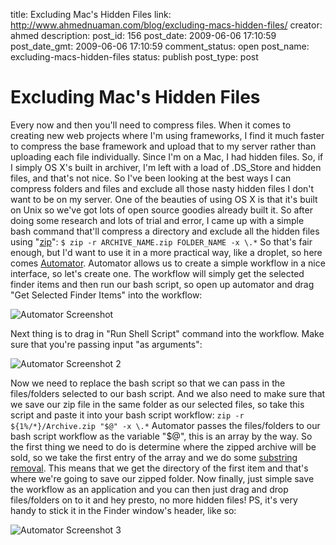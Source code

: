 title: Excluding Mac's Hidden Files
link: http://www.ahmednuaman.com/blog/excluding-macs-hidden-files/
creator: ahmed
description: 
post_id: 156
post_date: 2009-06-06 17:10:59
post_date_gmt: 2009-06-06 17:10:59
comment_status: open
post_name: excluding-macs-hidden-files
status: publish
post_type: post

# Excluding Mac's Hidden Files

Every now and then you'll need to compress files. When it comes to creating new web projects where I'm using frameworks, I find it much faster to compress the base framework and upload that to my server rather than uploading each file individually. Since I'm on a Mac, I had hidden files. So, if I simply OS X's built in archiver, I'm left with a load of .DS_Store and hidden files, and that's not nice. So I've been looking at the best ways I can compress folders and files and exclude all those nasty hidden files I don't want to be on my server. One of the beauties of using OS X is that it's built on Unix so we've got lots of open source goodies already built it. So after doing some research and lots of trial and error, I came up with a simple bash command that'll compress a directory and exclude all the hidden files using "[zip](http://developer.apple.com/documentation/Darwin/Reference/ManPages/man1/zip.1.html)": ` $ zip -r ARCHIVE_NAME.zip FOLDER_NAME -x \.* ` So that's fair enough, but I'd want to use it in a more practical way, like a droplet, so here comes [Automator](http://www.apple.com/macosx/features/300.html#automator). Automator allows us to create a simple workflow in a nice interface, so let's create one. The workflow will simply get the selected finder items and then run our bash script, so open up automator and drag "Get Selected Finder Items" into the workflow: 

![Automator Screenshot](http://ahmednuaman.com/blog/wp-content/uploads/2009/06/automator_screenshot1.jpg)

Next thing is to drag in "Run Shell Script" command into the workflow. Make sure that you're passing input "as arguments": 

![Automator Screenshot 2](http://ahmednuaman.com/blog/wp-content/uploads/2009/06/automator_screenshot2.jpg)

Now we need to replace the bash script so that we can pass in the files/folders selected to our bash script. And we also need to make sure that we save our zip file in the same folder as our selected files, so take this script and paste it into your bash script workflow: ` zip -r ${1%/*}/Archive.zip "$@" -x \.* ` Automator passes the files/folders to our bash script workflow as the variable "$@", this is an array by the way. So the first thing we need to do is determine where the zipped archive will be sold, so we take the first entry of the array and we do some [substring removal](http://tldp.org/LDP/abs/html/string-manipulation.html). This means that we get the directory of the first item and that's where we're going to save our zipped folder. Now finally, just simple save the workflow as an application and you can then just drag and drop files/folders on to it and hey presto, no more hidden files! PS, it's very handy to stick it in the Finder window's header, like so: 

![Automator Screenshot 3](http://ahmednuaman.com/blog/wp-content/uploads/2009/06/automator_screenshot3.jpg)